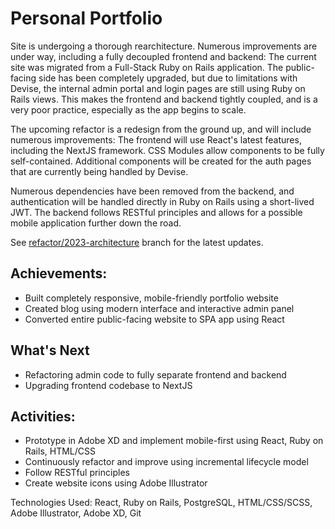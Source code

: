 # Personal Portfolio

Site is undergoing a thorough rearchitecture. Numerous improvements are under way, including a fully decoupled frontend and backend: The current site was migrated from a Full-Stack Ruby on Rails application. The public-facing side has been completely upgraded, but due to limitations with Devise, the internal admin portal and login pages are still using Ruby on Rails views. This makes the frontend and backend tightly coupled, and is a very poor practice, especially as the app begins to scale.

The upcoming refactor is a redesign from the ground up, and will include numerous improvements: The frontend will use React's latest features, including the NextJS framework. CSS Modules allow components to be fully self-contained. Additional components will be created for the auth pages that are currently being handled by Devise.

Numerous dependencies have been removed from the backend, and authentication will be handled directly in Ruby on Rails using a short-lived JWT. The backend follows RESTful principles and allows for a possible mobile application further down the road.

See [refactor/2023-architecture](https://github.com/ccentrella/portfolio/edit/refactor/2023-rearchitecture) branch for the latest updates.

## Achievements:
* Built completely responsive, mobile-friendly portfolio website
* Created blog using modern interface and interactive admin panel
* Converted entire public-facing website to SPA app using React

## What's Next
* Refactoring admin code to fully separate frontend and backend
* Upgrading frontend codebase to NextJS


## Activities: 
* Prototype in Adobe XD and implement mobile-first using React, Ruby on Rails, HTML/CSS
* Continuously refactor and improve using incremental lifecycle model
* Follow RESTful principles
* Create website icons using Adobe Illustrator

Technologies Used: React, Ruby on Rails, PostgreSQL, HTML/CSS/SCSS, Adobe Illustrator, Adobe XD, Git
